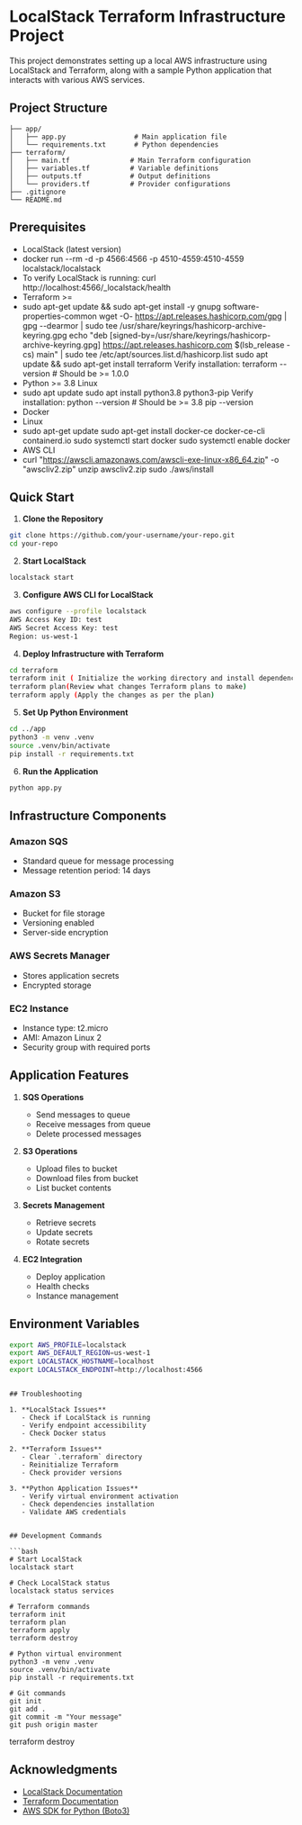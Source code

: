 # LocalStack Terraform Infrastructure Project

This project demonstrates setting up a local AWS infrastructure using LocalStack and Terraform, along with a sample Python application that interacts with various AWS services.

## Project Structure
```
├── app/
│   ├── app.py                 # Main application file
│   └── requirements.txt       # Python dependencies
├── terraform/
│   ├── main.tf               # Main Terraform configuration
│   ├── variables.tf          # Variable definitions
│   ├── outputs.tf            # Output definitions
│   └── providers.tf          # Provider configurations
├── .gitignore
└── README.md
```

## Prerequisites

- LocalStack (latest version)
-  docker run --rm -d -p 4566:4566 -p 4510-4559:4510-4559 localstack/localstack
-  To verify LocalStack is running: curl http://localhost:4566/_localstack/health
- Terraform >= 
- sudo apt-get update && sudo apt-get install -y gnupg software-properties-common
wget -O- https://apt.releases.hashicorp.com/gpg | gpg --dearmor | sudo tee /usr/share/keyrings/hashicorp-archive-keyring.gpg
echo "deb [signed-by=/usr/share/keyrings/hashicorp-archive-keyring.gpg] https://apt.releases.hashicorp.com $(lsb_release -cs) main" | sudo tee /etc/apt/sources.list.d/hashicorp.list
sudo apt update && sudo apt-get install terraform
Verify installation: terraform --version  # Should be >= 1.0.0
- Python >= 3.8 Linux
- sudo apt update
sudo apt install python3.8 python3-pip
Verify installation: python --version  # Should be >= 3.8
pip --version
- Docker
-  Linux
- sudo apt-get update
sudo apt-get install docker-ce docker-ce-cli containerd.io
sudo systemctl start docker
sudo systemctl enable docker
- AWS CLI
- curl "https://awscli.amazonaws.com/awscli-exe-linux-x86_64.zip" -o "awscliv2.zip"
unzip awscliv2.zip
sudo ./aws/install

## Quick Start

1. **Clone the Repository**
```bash
git clone https://github.com/your-username/your-repo.git
cd your-repo
```

2. **Start LocalStack**
```bash
localstack start
```

3. **Configure AWS CLI for LocalStack**
```bash
aws configure --profile localstack
AWS Access Key ID: test
AWS Secret Access Key: test
Region: us-west-1
```

4. **Deploy Infrastructure with Terraform**
```bash
cd terraform
terraform init ( Initialize the working directory and install dependencies.)
terraform plan(Review what changes Terraform plans to make)
terraform apply (Apply the changes as per the plan)
```

5. **Set Up Python Environment**
```bash
cd ../app
python3 -m venv .venv
source .venv/bin/activate
pip install -r requirements.txt
```

6. **Run the Application**
```bash
python app.py
```

## Infrastructure Components

### Amazon SQS
- Standard queue for message processing
- Message retention period: 14 days

### Amazon S3
- Bucket for file storage
- Versioning enabled
- Server-side encryption

### AWS Secrets Manager
- Stores application secrets
- Encrypted storage

### EC2 Instance
- Instance type: t2.micro
- AMI: Amazon Linux 2
- Security group with required ports

## Application Features

1. **SQS Operations**
   - Send messages to queue
   - Receive messages from queue
   - Delete processed messages

2. **S3 Operations**
   - Upload files to bucket
   - Download files from bucket
   - List bucket contents

3. **Secrets Management**
   - Retrieve secrets
   - Update secrets
   - Rotate secrets

4. **EC2 Integration**
   - Deploy application
   - Health checks
   - Instance management

## Environment Variables

```bash
export AWS_PROFILE=localstack
export AWS_DEFAULT_REGION=us-west-1
export LOCALSTACK_HOSTNAME=localhost
export LOCALSTACK_ENDPOINT=http://localhost:4566
```
```

## Troubleshooting

1. **LocalStack Issues**
   - Check if LocalStack is running
   - Verify endpoint accessibility
   - Check Docker status

2. **Terraform Issues**
   - Clear `.terraform` directory
   - Reinitialize Terraform
   - Check provider versions

3. **Python Application Issues**
   - Verify virtual environment activation
   - Check dependencies installation
   - Validate AWS credentials


## Development Commands

```bash
# Start LocalStack
localstack start

# Check LocalStack status
localstack status services

# Terraform commands
terraform init
terraform plan
terraform apply
terraform destroy

# Python virtual environment
python3 -m venv .venv
source .venv/bin/activate
pip install -r requirements.txt

# Git commands
git init
git add .
git commit -m "Your message"
git push origin master
```

terraform destroy


## Acknowledgments

- [LocalStack Documentation](https://docs.localstack.cloud)
- [Terraform Documentation](https://www.terraform.io/docs)
- [AWS SDK for Python (Boto3)](https://boto3.amazonaws.com/v1/documentation/api/latest/index.html)
